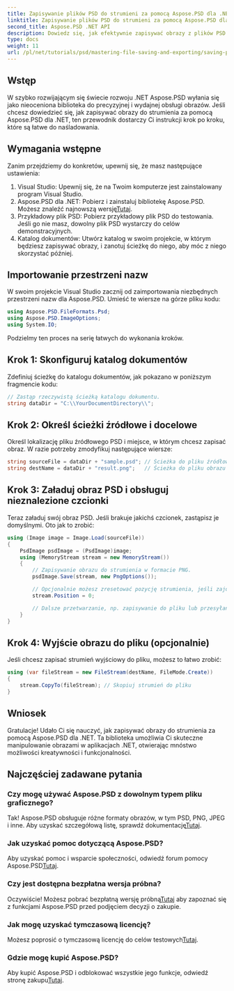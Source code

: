 ```yaml
---
title: Zapisywanie plików PSD do strumieni za pomocą Aspose.PSD dla .NET
linktitle: Zapisywanie plików PSD do strumieni za pomocą Aspose.PSD dla .NET
second_title: Aspose.PSD .NET API
description: Dowiedz się, jak efektywnie zapisywać obrazy z plików PSD do strumieni przy użyciu Aspose.PSD dla .NET. Ten kompleksowy przewodnik krok po kroku obejmuje wymagania wstępne, kody i techniki.
type: docs
weight: 11
url: /pl/net/tutorials/psd/mastering-file-saving-and-exporting/saving-psd-files-to-streams/
---
```

## Wstęp

W szybko rozwijającym się świecie rozwoju .NET Aspose.PSD wyłania się jako nieoceniona biblioteka do precyzyjnej i wydajnej obsługi obrazów. Jeśli chcesz dowiedzieć się, jak zapisywać obrazy do strumienia za pomocą Aspose.PSD dla .NET, ten przewodnik dostarczy Ci instrukcji krok po kroku, które są łatwe do naśladowania.

## Wymagania wstępne

Zanim przejdziemy do konkretów, upewnij się, że masz następujące ustawienia:

1. Visual Studio: Upewnij się, że na Twoim komputerze jest zainstalowany program Visual Studio.
2. Aspose.PSD dla .NET: Pobierz i zainstaluj bibliotekę Aspose.PSD. Możesz znaleźć najnowszą wersję[Tutaj](https://releases.aspose.com/psd/net/).
3. Przykładowy plik PSD: Pobierz przykładowy plik PSD do testowania. Jeśli go nie masz, dowolny plik PSD wystarczy do celów demonstracyjnych.
4. Katalog dokumentów: Utwórz katalog w swoim projekcie, w którym będziesz zapisywać obrazy, i zanotuj ścieżkę do niego, aby móc z niego skorzystać później.

## Importowanie przestrzeni nazw

W swoim projekcie Visual Studio zacznij od zaimportowania niezbędnych przestrzeni nazw dla Aspose.PSD. Umieść te wiersze na górze pliku kodu:

```csharp
using Aspose.PSD.FileFormats.Psd;
using Aspose.PSD.ImageOptions;
using System.IO;
```

Podzielmy ten proces na serię łatwych do wykonania kroków.

## Krok 1: Skonfiguruj katalog dokumentów

Zdefiniuj ścieżkę do katalogu dokumentów, jak pokazano w poniższym fragmencie kodu:

```csharp
// Zastąp rzeczywistą ścieżką katalogu dokumentu.
string dataDir = "C:\\YourDocumentDirectory\\";
```

## Krok 2: Określ ścieżki źródłowe i docelowe

Określ lokalizację pliku źródłowego PSD i miejsce, w którym chcesz zapisać obraz. W razie potrzeby zmodyfikuj następujące wiersze:

```csharp
string sourceFile = dataDir + "sample.psd"; // Ścieżka do pliku źródłowego PSD
string destName = dataDir + "result.png";   // Ścieżka do pliku obrazu wyjściowego
```

## Krok 3: Załaduj obraz PSD i obsługuj nieznalezione czcionki

Teraz załaduj swój obraz PSD. Jeśli brakuje jakichś czcionek, zastąpisz je domyślnymi. Oto jak to zrobić:

```csharp
using (Image image = Image.Load(sourceFile))
{
    PsdImage psdImage = (PsdImage)image;
    using (MemoryStream stream = new MemoryStream())
    {
        // Zapisywanie obrazu do strumienia w formacie PNG.
        psdImage.Save(stream, new PngOptions());

        // Opcjonalnie możesz zresetować pozycję strumienia, jeśli zajdzie taka potrzeba
        stream.Position = 0;

        // Dalsze przetwarzanie, np. zapisywanie do pliku lub przesyłanie przez sieć, może odbywać się tutaj.
    }
}
```

## Krok 4: Wyjście obrazu do pliku (opcjonalnie)

Jeśli chcesz zapisać strumień wyjściowy do pliku, możesz to łatwo zrobić:

```csharp
using (var fileStream = new FileStream(destName, FileMode.Create))
{
    stream.CopyTo(fileStream); // Skopiuj strumień do pliku
}
```

## Wniosek

Gratulacje! Udało Ci się nauczyć, jak zapisywać obrazy do strumienia za pomocą Aspose.PSD dla .NET. Ta biblioteka umożliwia Ci skuteczne manipulowanie obrazami w aplikacjach .NET, otwierając mnóstwo możliwości kreatywności i funkcjonalności.

## Najczęściej zadawane pytania

### Czy mogę używać Aspose.PSD z dowolnym typem pliku graficznego?
 Tak! Aspose.PSD obsługuje różne formaty obrazów, w tym PSD, PNG, JPEG i inne. Aby uzyskać szczegółową listę, sprawdź dokumentację[Tutaj](https://reference.aspose.com/psd/net/).

### Jak uzyskać pomoc dotyczącą Aspose.PSD?
Aby uzyskać pomoc i wsparcie społeczności, odwiedź forum pomocy Aspose.PSD[Tutaj](https://forum.aspose.com/c/psd/34).

### Czy jest dostępna bezpłatna wersja próbna?
 Oczywiście! Możesz pobrać bezpłatną wersję próbną[Tutaj](https://releases.aspose.com/) aby zapoznać się z funkcjami Aspose.PSD przed podjęciem decyzji o zakupie.

### Jak mogę uzyskać tymczasową licencję?
 Możesz poprosić o tymczasową licencję do celów testowych[Tutaj](https://purchase.conholdate.com/temporary-license/).

### Gdzie mogę kupić Aspose.PSD?
 Aby kupić Aspose.PSD i odblokować wszystkie jego funkcje, odwiedź stronę zakupu[Tutaj](https://purchase.conholdate.com/buy).